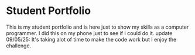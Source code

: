 # Student Portfolio
This is my student portfolio and is here just to show my skills as a computer programmer. I did this on my phone just to see if I could do it. 
update 09/05/25: It's taking alot of time to make the code work but I enjoy the challenge. 
